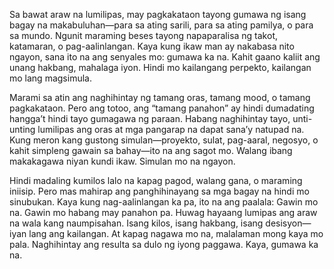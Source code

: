 Sa bawat araw na lumilipas, may pagkakataon tayong gumawa ng isang bagay na makabuluhan—para sa ating sarili, para sa ating pamilya, o para sa mundo. Ngunit maraming beses tayong napaparalisa ng takot, katamaran, o pag-aalinlangan. Kaya kung ikaw man ay nakabasa nito ngayon, sana ito na ang senyales mo: gumawa ka na. Kahit gaano kaliit ang unang hakbang, mahalaga iyon. Hindi mo kailangang perpekto, kailangan mo lang magsimula.

Marami sa atin ang naghihintay ng tamang oras, tamang mood, o tamang pagkakataon. Pero ang totoo, ang “tamang panahon” ay hindi dumadating hangga’t hindi tayo gumagawa ng paraan. Habang naghihintay tayo, unti-unting lumilipas ang oras at mga pangarap na dapat sana’y natupad na. Kung meron kang gustong simulan—proyekto, sulat, pag-aaral, negosyo, o kahit simpleng gawain sa bahay—ito na ang sagot mo. Walang ibang makakagawa niyan kundi ikaw. Simulan mo na ngayon.

Hindi madaling kumilos lalo na kapag pagod, walang gana, o maraming iniisip. Pero mas mahirap ang panghihinayang sa mga bagay na hindi mo sinubukan. Kaya kung nag-aalinlangan ka pa, ito na ang paalala: Gawin mo na. Gawin mo habang may panahon pa. Huwag hayaang lumipas ang araw na wala kang naumpisahan. Isang kilos, isang hakbang, isang desisyon—iyan lang ang kailangan. At kapag nagawa mo na, malalaman mong kaya mo pala. Naghihintay ang resulta sa dulo ng iyong paggawa. Kaya, gumawa ka na.
